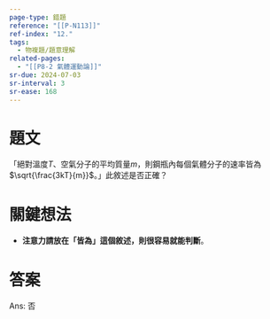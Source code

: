 ```yaml
---
page-type: 錯題
reference: "[[P-N113]]"
ref-index: "12."
tags:
  - 物複題/題意理解
related-pages:
  - "[[P8-2 氣體運動論]]"
sr-due: 2024-07-03
sr-interval: 3
sr-ease: 168
---
```

# 題文
「絕對溫度$T$、空氣分子的平均質量$m$，則鋼瓶內每個氣體分子的速率皆為$\sqrt{\frac{3kT}{m}}$。」此敘述是否正確？

# 關鍵想法
- **注意力請放在「皆為」這個敘述，則很容易就能判斷**。

# 答案
Ans: 否